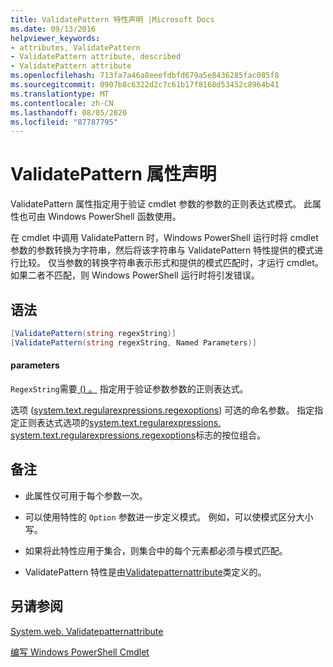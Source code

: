 ```yaml
---
title: ValidatePattern 特性声明 |Microsoft Docs
ms.date: 09/13/2016
helpviewer_keywords:
- attributes, ValidatePattern
- ValidatePattern attribute, described
- ValidatePattern attribute
ms.openlocfilehash: 713fa7a46a8eeefdbfd679a5e8436285fac085f8
ms.sourcegitcommit: 0907b8c6322d2c7c61b17f8168d53452c8964b41
ms.translationtype: MT
ms.contentlocale: zh-CN
ms.lasthandoff: 08/05/2020
ms.locfileid: "87787795"
---
```

# <a name="validatepattern-attribute-declaration"></a>ValidatePattern 属性声明

ValidatePattern 属性指定用于验证 cmdlet 参数的参数的正则表达式模式。 此属性也可由 Windows PowerShell 函数使用。

在 cmdlet 中调用 ValidatePattern 时，Windows PowerShell 运行时将 cmdlet 参数的参数转换为字符串，然后将该字符串与 ValidatePattern 特性提供的模式进行比较。 仅当参数的转换字符串表示形式和提供的模式匹配时，才运行 cmdlet。 如果二者不匹配，则 Windows PowerShell 运行时将引发错误。

## <a name="syntax"></a>语法

```csharp
[ValidatePattern(string regexString)]
[ValidatePattern(string regexString, Named Parameters)]
```

#### <a name="parameters"></a>parameters

`RegexString`需要[ () 。](/dotnet/api/System.String) 指定用于验证参数参数的正则表达式。

选项 ([system.text.regularexpressions.regexoptions](/dotnet/api/System.Text.RegularExpressions.RegexOptions)) 可选的命名参数。 指定指定正则表达式选项的[system.text.regularexpressions. system.text.regularexpressions.regexoptions](/dotnet/api/System.Text.RegularExpressions.RegexOptions)标志的按位组合。

## <a name="remarks"></a>备注

- 此属性仅可用于每个参数一次。

- 可以使用特性的 `Option` 参数进一步定义模式。 例如，可以使模式区分大小写。

- 如果将此特性应用于集合，则集合中的每个元素都必须与模式匹配。

- ValidatePattern 特性是由[Validatepatternattribute](/dotnet/api/System.Management.Automation.ValidatePatternAttribute)类定义的。

## <a name="see-also"></a>另请参阅

[System.web. Validatepatternattribute](/dotnet/api/System.Management.Automation.ValidatePatternAttribute)

[编写 Windows PowerShell Cmdlet](./writing-a-windows-powershell-cmdlet.md)
